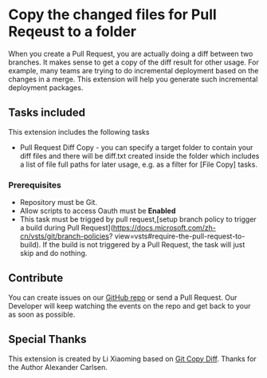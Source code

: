 # Copy the changed files for Pull Reqeust to a folder

When you create a Pull Request, you are actually doing a diff between two branches. It makes sense to get a copy of the diff result for other usage. For example, many teams are trying to do incremental deployment based on the changes in a merge. This extension will help you generate such incremental deployment packages.

## Tasks included

This extension includes the following tasks

* Pull Request Diff Copy - you can specify a target folder to contain your diff files and there will be diff.txt created inside the folder which includes a list of file full paths for later usage, e.g. as a filter for [File Copy] tasks.

### Prerequisites

* Repository must be Git.
* Allow scripts to access Oauth must be **Enabled**
* This task must be trigged by pull request,[setup branch policy to trigger a build during Pull Request](https://docs.microsoft.com/zh-cn/vsts/git/branch-policies?
view=vsts#require-the-pull-request-to-build). If the build is not triggered by a Pull Request, the task will just skip and do nothing.

## Contribute

You can create issues on our [GitHub repo](https://github.com/lean-soft/pull-request-diff-copy) or send a Pull Request. Our Developer will keep watching the events on the repo and get back to your as soon as possible.

## Special Thanks

This extension is created by Li Xiaoming based on [Git Copy Diff](https://marketplace.visualstudio.com/items?itemName=visualbean.VisualBean-GitCopyDiff). Thanks for the Author Alexander Carlsen.